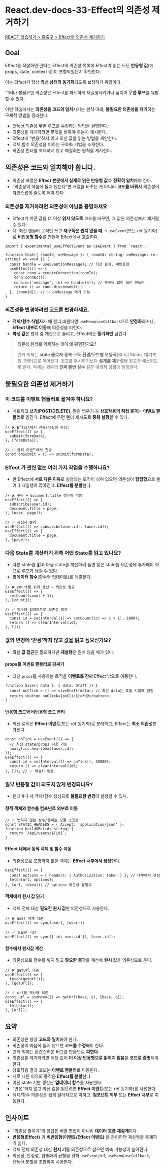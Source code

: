 # React.dev-docs-33-Effect의 의존성 제거하기

[REACT 학습하기 > 탈출구 > Effect의 의존성 제거하기](https://ko.react.dev/learn/removing-effect-dependencies)

## Goal

Effect를 작성하면 린터는 Effect의 의존성 목록에 Effect가 읽는 모든 **반응형 값**(예: props, state, context 등)이 포함되었는지 확인한다.

이는 Effect가 항상 **최신 상태와 동기화**되도록 보장하기 위함이다.

그러나 불필요한 의존성은 Effect를 과도하게 재실행시키거나 심지어 **무한 루프**를 유발할 수 있다.

이번 학습에서는 **의존성을 코드와 일치**시키는 원칙 아래, **불필요한 의존성을 제거**하는 구체적 방법을 정리한다.

- Effect 의존성 무한 루프를 수정하는 방법을 설명한다.
- 의존성을 제거하려면 무엇을 바꿔야 하는지 제시한다.
- Effect에 “반응”하지 않고 최신 값을 읽는 방법을 제안한다.
- 객체·함수 의존성을 피하는 구조화 기법을 소개한다.
- 의존성 린터를 억제하지 않고 해결하는 원칙을 제시한다.

## 의존성은 코드와 일치해야 합니다.

- 의존성 배열은 **Effect 본문에서 실제로 읽은 반응형 값**과 **정확히 일치**해야 한다.
- “의존성이 마음에 들지 않는다”면 배열을 바꾸는 게 아니라 **코드를 바꿔서** 의존성이 자연스럽게 줄도록 해야 한다.

### 의존성을 제거하려면 의존성이 아님을 증명하세요

- Effect가 어떤 값을 더 이상 **읽지 않도록** 코드를 바꾸면, 그 값은 의존성에서 제거될 수 있다.
- 예: 최신 핸들러 로직만 쓰고 **재구독은 원치 않을 때** → `useEvent`(또는 ref 동기화)로 **비반응형 함수**를 만들어 Effect에서 호출한다.

```tsx
import { experimental_useEffectEvent as useEvent } from 'react';

function Chat({ roomId, onMessage }: { roomId: string; onMessage: (m: string) => void }) {
  const handle = useEvent(onMessage); // 최신 로직, 비반응형
  useEffect(() => {
    const conn = createConnection(roomId);
    conn.connect();
    conn.on('message', (m) => handle(m)); // 재구독 없이 최신 핸들러
    return () => conn.disconnect();
  }, [roomId]); // ✅ onMessage 제거 가능
}
```

### 의존성을 변경하려면 코드를 변경하세요.

- **객체/함수 식별자**가 매 렌더 바뀐다면 `useMemo`/`useCallback`으로 **안정화**하거나, **Effect 내부로 이동**해 의존성을 피한다.
- **파생 값**은 렌더 중 계산으로 돌리고, Effect에는 **동기화만** 남긴다.

> **의존성 린터를 억제하는 것이 왜 위험한가요?**
>
> 린터 억제는 **stale 클로저**·**중복 구독**·**환경/모드별 오동작**(Strict Mode, 대기복원, 전환)으로 이어진다. 경고를 무시하기보다 **설계를 재구성**해 경고가 해소되도록 한다. 억제는 외부의 **진짜 불변 상수** 같은 예외적 상황에 한정한다.

## 불필요한 의존성 제거하기

### 이 코드를 이벤트 핸들러로 옮겨야 하나요?

- 네트워크 **쓰기(POST/DELETE)**, 알림 띄우기 등 **상호작용의 직접 결과**는 **이벤트 핸들러**로 옮긴다. Effect에 두면 렌더 재시도로 **중복 실행**될 수 있다.

```tsx
// ❌ Effect에서 전송(재실행 위험)
useEffect(() => {
  submit(formData);
}, [formData]);

// ✅ 클릭 이벤트에서 전송
const onSubmit = () => submit(formData);
```

### Effect 가 관련 없는 여러 가지 작업을 수행하나요?

- 한 Effect에 **서로 다른 이유**로 실행되는 로직이 섞여 있으면 의존성이 **합집합**으로 불어나 재실행이 많아진다. **Effect를 분할**한다.

```tsx
// ❌ 구독 + document.title 갱신이 섞임
useEffect(() => {
  subscribe(user.id);
  document.title = page;
}, [user, page]);

// ✅ 관심사 분리
useEffect(() => subscribe(user.id), [user.id]);
useEffect(() => {
  document.title = page;
}, [page]);
```

### 다음 State를 계산하기 위해 어떤 State를 읽고 있나요?

- 다른 state를 **읽고** 다음 state를 계산하려 들면 읽은 state를 의존성에 추가해야 하므로 루프가 생길 수 있다.
- **업데이터 함수**(함수형 업데이트)로 해결한다.

```tsx
// ❌ count를 읽어 갱신 → 의존성 필요
useEffect(() => {
  setCount(count + 1);
}, [count]);

// ✅ 함수형 업데이트로 의존성 제거
useEffect(() => {
  const id = setInterval(() => setCount((c) => c + 1), 1000);
  return () => clearInterval(id);
}, []);
```

### 값의 변경에 ‘반응’하지 않고 값을 읽고 싶으신가요?

- **최신 값 접근**은 필요하지만 **재실행**은 원치 않을 때가 있다.

#### props를 이벤트 핸들러로 감싸기

- 최신 `props`를 사용하는 로직을 **이벤트로 감싸** Effect 밖으로 이동한다.

```tsx
function Save({ data }: { data: Draft }) {
  const onClick = () => saveDraft(data); // 최신 data는 호출 시점에 읽힘
  return <button onClick={onClick}>저장</button>;
}
```

#### 반응형 코드와 비반응형 코드 분리

- 최신 로직은 **Effect 이벤트**(또는 ref 동기화)로 분리하고, Effect는 **최소 의존성**만 가진다.

```tsx
const onTick = useEvent(() => {
  // 최신 state/props 사용 가능
  analytics.heartbeat(user.id);
});
useEffect(() => {
  const id = setInterval(() => onTick(), 30000);
  return () => clearInterval(id);
}, []); // ✅ 재설치 없음
```

### 일부 반응형 값이 의도치 않게 변경되나요?

- 렌더마다 새 객체/함수 생성으로 **불필요한 변경**이 발생할 수 있다.

#### 정적 객체와 함수를 컴포넌트 외부로 이동

```tsx
// ✅ 변하지 않는 상수/헬퍼는 모듈 스코프
const STATIC_HEADERS = { Accept: 'application/json' };
function buildURL(id: string) {
  return `/api/users/${id}`;
}
```

#### Effect 내에서 동적 객체 및 함수 이동

- 의존성으로 포함하지 않을 객체는 **Effect 내부에서 생성**한다.

```tsx
useEffect(() => {
  const options = { headers: { Authorization: token } }; // 내부에서 생성
  fetch(url, options);
}, [url, token]); // options 의존성 불필요
```

#### 객체에서 원시 값 읽기

- 객체 전체 대신 **필요한 원시 값**만 의존성으로 사용한다.

```tsx
// ❌ user 객체 의존
useEffect(() => sync(user), [user]);

// ✅ 필요한 키만
useEffect(() => sync({ id: user.id }), [user.id]);
```

#### 함수에서 원시값 계산

- 의존성으로 함수를 넣지 말고 **필요한 결과**를 계산해 **원시 값**을 의존성으로 둔다.

```tsx
// ❌ getUrl 의존
useEffect(() => {
  fetch(getUrl());
}, [getUrl]);

// ✅ url을 계산해 의존
const url = useMemo(() => getUrl(base, q), [base, q]);
useEffect(() => {
  fetch(url);
}, [url]);
```

## 요약

- 의존성은 항상 **코드와 일치**해야 한다.
- 의존성이 마음에 들지 않으면 **코드를 수정**해야 한다.
- 린터 억제는 혼란스러운 버그를 만들므로 **피한다**.
- 의존성을 제거하려면 해당 값이 **더 이상 반응형으로 읽히지 않음**을 **코드로 증명**해야 한다.
- 상호작용 결과 코드는 **이벤트 핸들러**로 이동한다.
- 서로 다른 이유의 동작은 **Effect를 분할**한다.
- 이전 state 기반 갱신은 **업데이터 함수**를 사용한다.
- “반응”하지 않고 최신 값을 읽으려면 **Effect 이벤트**(또는 ref 동기화)를 사용한다.
- 객체/함수 의존성은 쉽게 달라지므로 피하고, **컴포넌트 외부** 또는 **Effect 내부**로 이동한다.

## 인사이트

- “의존성 줄이기”의 정답은 배열 편집이 아니라 **데이터 흐름 재설계**이다.
- **반응형(Effect)** 과 **비반응형(이벤트/Effect 이벤트)** 을 분리하면 재실행을 통제하기 쉽다.
- 객체 전체 의존성 대신 **원시 키**를 의존성으로 삼으면 예측 가능성이 높아진다.
- 최신성, 안정성, 캡슐화의 균형을 위해 `useEvent`/ref, `useMemo`/`useCallback`, Effect 분할을 조합하여 사용한다.
